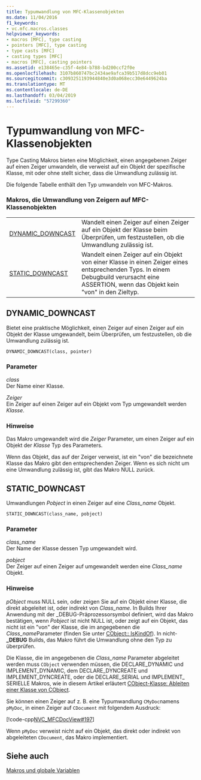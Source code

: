 ```yaml
---
title: Typumwandlung von MFC-Klassenobjekten
ms.date: 11/04/2016
f1_keywords:
- vc.mfc.macros.classes
helpviewer_keywords:
- macros [MFC], type casting
- pointers [MFC], type casting
- type casts [MFC]
- casting types [MFC]
- macros [MFC], casting pointers
ms.assetid: e138465e-c35f-4e84-b788-bd200ccf2f0e
ms.openlocfilehash: 3107b860747bc2434ae9afca39b517d8dcc9eb01
ms.sourcegitcommit: c3093251193944840e3d0a068ecc30e6449624ba
ms.translationtype: MT
ms.contentlocale: de-DE
ms.lasthandoff: 03/04/2019
ms.locfileid: "57299360"
---
```

# <a name="type-casting-of-mfc-class-objects"></a>Typumwandlung von MFC-Klassenobjekten

Type Casting Makros bieten eine Möglichkeit, einen angegebenen Zeiger auf einen Zeiger umwandeln, die verweist auf ein Objekt der spezifische Klasse, mit oder ohne stellt sicher, dass die Umwandlung zulässig ist.

Die folgende Tabelle enthält den Typ umwandeln von MFC-Makros.

### <a name="macros-that-cast-pointers-to-mfc-class-objects"></a>Makros, die Umwandlung von Zeigern auf MFC-Klassenobjekten

|||
|-|-|
|[DYNAMIC_DOWNCAST](#dynamic_downcast)|Wandelt einen Zeiger auf einen Zeiger auf ein Objekt der Klasse beim Überprüfen, um festzustellen, ob die Umwandlung zulässig ist.|
|[STATIC_DOWNCAST](#static_downcast)|Wandelt einen Zeiger auf ein Objekt von einer Klasse in einen Zeiger eines entsprechenden Typs. In einem Debugbuild verursacht eine ASSERTION, wenn das Objekt kein "von" in den Zieltyp.|

##  <a name="dynamic_downcast"></a>  DYNAMIC_DOWNCAST

Bietet eine praktische Möglichkeit, einen Zeiger auf einen Zeiger auf ein Objekt der Klasse umgewandelt, beim Überprüfen, um festzustellen, ob die Umwandlung zulässig ist.

```
DYNAMIC_DOWNCAST(class, pointer)
```

### <a name="parameters"></a>Parameter

*class*<br/>
Der Name einer Klasse.

*Zeiger*<br/>
Ein Zeiger auf einen Zeiger auf ein Objekt vom Typ umgewandelt werden *Klasse*.

### <a name="remarks"></a>Hinweise

Das Makro umgewandelt wird die *Zeiger* Parameter, um einen Zeiger auf ein Objekt der *Klasse* Typ des Parameters.

Wenn das Objekt, das auf der Zeiger verweist, ist ein "von" die bezeichnete Klasse das Makro gibt den entsprechenden Zeiger. Wenn es sich nicht um eine Umwandlung zulässig ist, gibt das Makro NULL zurück.

##  <a name="static_downcast"></a>  STATIC_DOWNCAST

Umwandlungen *Pobject* in einen Zeiger auf eine *Class_name* Objekt.

```
STATIC_DOWNCAST(class_name, pobject)
```

### <a name="parameters"></a>Parameter

*class_name*<br/>
Der Name der Klasse dessen Typ umgewandelt wird.

*pobject*<br/>
Der Zeiger auf einen Zeiger auf umgewandelt werden eine *Class_name* Objekt.

### <a name="remarks"></a>Hinweise

*pObject* muss NULL sein, oder zeigen Sie auf ein Objekt einer Klasse, die direkt abgeleitet ist, oder indirekt von *Class_name*. In Builds Ihrer Anwendung mit der _DEBUG-Präprozessorsymbol definiert, wird das Makro bestätigen, wenn *Pobject* ist nicht NULL ist, oder zeigt auf ein Objekt, das nicht ist ein "von" der Klasse, die im angegebenen die *Class_name*Parameter (finden Sie unter [CObject:: IsKindOf](../../mfc/reference/cobject-class.md#iskindof)). In nicht- **_DEBUG** Builds, das Makro führt die Umwandlung ohne den Typ zu überprüfen.

Die Klasse, die im angegebenen die *Class_name* Parameter abgeleitet werden muss `CObject` verwenden müssen, die DECLARE_DYNAMIC und IMPLEMENT_DYNAMIC, dem DECLARE_DYNCREATE und IMPLEMENT_DYNCREATE, oder die DECLARE_SERIAL und IMPLEMENT_ SERIELLE Makros, wie in diesem Artikel erläutert [CObject-Klasse: Ableiten einer Klasse von CObject](../../mfc/deriving-a-class-from-cobject.md).

Sie können einen Zeiger auf z. B. eine Typumwandlung `CMyDoc`namens `pMyDoc`, in einen Zeiger auf `CDocument` mit folgendem Ausdruck:

[!code-cpp[NVC_MFCDocView#197](../../mfc/codesnippet/cpp/type-casting-of-mfc-class-objects_1.cpp)]

Wenn `pMyDoc` verweist nicht auf ein Objekt, das direkt oder indirekt von abgeleiteten `CDocument`, das Makro implementiert.

## <a name="see-also"></a>Siehe auch

[Makros und globale Variablen](../../mfc/reference/mfc-macros-and-globals.md)

